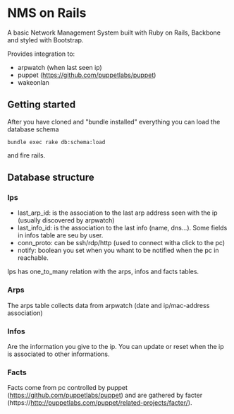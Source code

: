 NMS on Rails
=================

A basic Network Management System built with
Ruby on Rails, Backbone and styled with Bootstrap.

Provides integration to:

* arpwatch (when last seen ip)
* puppet (https://github.com/puppetlabs/puppet)
* wakeonlan

## Getting started

After you have cloned and "bundle installed" everything
you can load the database schema

```console
bundle exec rake db:schema:load
```

and fire rails.

## Database structure

### Ips

* last_arp_id:  is the association to the last arp address seen with the ip (usually discovered by arpwatch)
* last_info_id: is the association to the last info (name, dns...). Some fields in infos table are seu by user.
* conn_proto: can be ssh/rdp/http (used to connect witha click to the pc)
* notify: boolean you set when you whant to be notified when the pc in reachable.

Ips has one_to_many relation with the arps, infos and facts tables.

### Arps

The arps table collects data from arpwatch (date and ip/mac-address association)

### Infos

Are the information you give to the ip. You can update or reset when the ip
is associated to other informations.

### Facts

Facts come from pc controlled by puppet (https://github.com/puppetlabs/puppet) and are 
gathered by facter (https://http://puppetlabs.com/puppet/related-projects/facter/).

